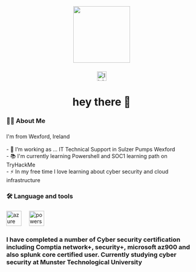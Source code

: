 
<div align="center">
  <img height="150" src="https://media.giphy.com/media/M9gbBd9nbDrOTu1Mqx/giphy.gif"  />
</div>

###

<div align="center">
  <a href="https://www.linkedin.com/in/patrick-beary-cyber/#:~:text=www.linkedin.com/in/patrick%2Dbeary%2Dcyber" target="_blank">
    <img src="https://img.shields.io/static/v1?message=LinkedIn&logo=linkedin&label=&color=0077B5&logoColor=white&labelColor=&style=for-the-badge" height="25" alt="linkedin logo"  />
  </a>
</div>

###

<h1 align="center">hey there 👋</h1>

###

<h3 align="left">👩‍💻  About Me</h3>

###

<p align="left">I'm from Wexford, Ireland<br><br>- 🔭 I’m working as ... IT Technical Support in Sulzer Pumps Wexford<br>- 📚 I'm currently learning Powershell and SOC1 learning path on TryHackMe<br>- ⚡ In my free time I love learning about cyber security and cloud infrastructure</p>

###

<h3 align="left">🛠 Language and tools</h3>

###

<div align="left">
  <img src="https://cdn.jsdelivr.net/gh/devicons/devicon/icons/azure/azure-original.svg" height="40" alt="azure logo"  />
  <img width="12" />
  <img src="https://skillicons.dev/icons?i=powershell" height="40" alt="powershell logo"  />
</div>

### I have completed a number of Cyber security certification including Comptia network+, security+, microsoft az900 and also splunk core certified user. Currently studying cyber security at Munster Technological University

###
